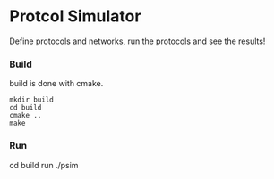 # Protcol Simulator

Define protocols and networks, run the protocols and see the results!

### Build 

build is done with cmake. 

```
mkdir build 
cd build 
cmake ..
make 
```

### Run 
cd build
run ./psim